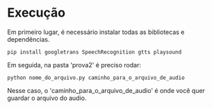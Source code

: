 # Execução

Em primeiro lugar, é necessário instalar todas as bibliotecas e dependências.

```
pip install googletrans SpeechRecognition gtts playsound
```

Em seguida, na pasta 'prova2' é preciso rodar:

```
python nome_do_arquivo.py caminho_para_o_arquivo_de_audio
```
Nesse caso, o 'caminho_para_o_arquivo_de_audio' é onde você quer guardar o arquivo do audio. 
